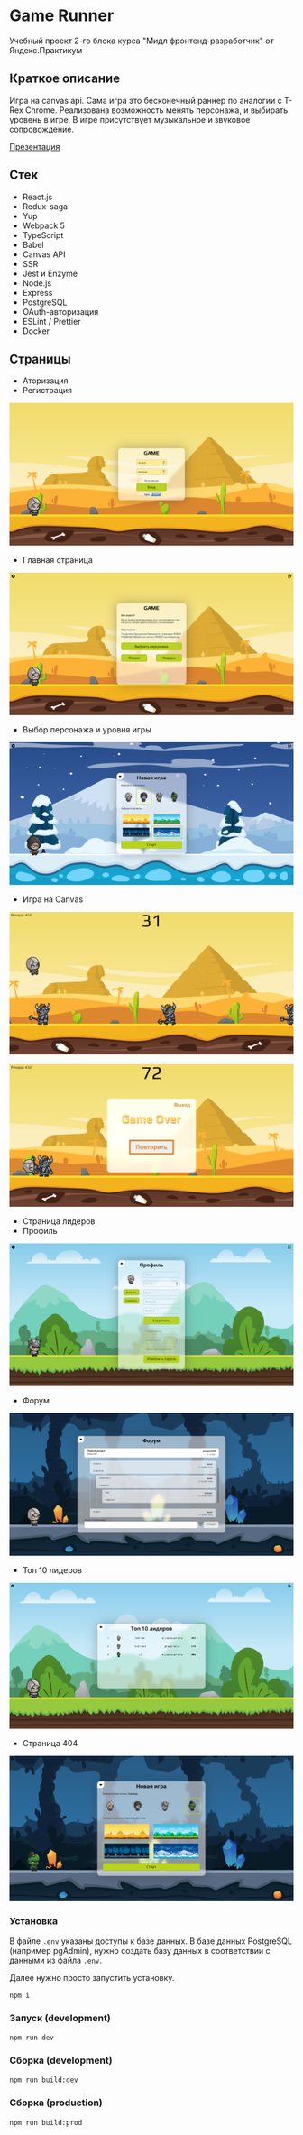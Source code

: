 # Game Runner

Учебный проект 2-го блока курса "Мидл фронтенд-разработчик" от Яндекс.Практикум

## Краткое описание

Игра на canvas api. Сама игра это бесконечный раннер по аналогии с T-Rex Chrome. Реализована возможность менять персонажа, и выбирать уровень в игре. В игре присутствует музыкальное и звуковое сопровождение.

[Презентация](https://docs.google.com/presentation/d/1wku55QD2bHyMIsR0KuhYWUB6WAqFYoOw/edit?usp=sharing&ouid=102776207854592510887&rtpof=true&sd=true)

## Стек

- React.js
- Redux-saga
- Yup
- Webpack 5
- TypeScript
- Babel
- Canvas API
- SSR
- Jest и Enzyme
- Node.js
- Express
- PostgreSQL
- OAuth-авторизация
- ESLint / Prettier
- Docker

## Страницы

- Аторизация
- Регистрация

![Image alt](https://github.com/vit-vokhminov/Game__Yandex.Praktikum/blob/master/public/README_IMG/2021-11-14_19-47-03.png)

- Главная страница

![Image alt](https://github.com/vit-vokhminov/Game__Yandex.Praktikum/blob/master/public/README_IMG/2021-11-14_19-48-49.png)

- Выбор персонажа и уровня игры

![Image alt](https://github.com/vit-vokhminov/Game__Yandex.Praktikum/blob/master/public/README_IMG/2021-11-14_19-49-22.png)

- Игра на Canvas

![Image alt](https://github.com/vit-vokhminov/Game__Yandex.Praktikum/blob/master/public/README_IMG/2021-11-14_19-49-23.jpg)


![Image alt](https://github.com/vit-vokhminov/Game__Yandex.Praktikum/blob/master/public/README_IMG/2021-11-14_19-49-24.png)

- Страница лидеров
- Профиль 

![Image alt](https://github.com/vit-vokhminov/Game__Yandex.Praktikum/blob/master/public/README_IMG/2021-11-14_19-51-26.png)

- Форум

![Image alt](https://github.com/vit-vokhminov/Game__Yandex.Praktikum/blob/master/public/README_IMG/2021-11-14_19-50-20.png)

- Топ 10 лидеров

![Image alt](https://github.com/vit-vokhminov/Game__Yandex.Praktikum/blob/master/public/README_IMG/2021-11-14_27-51-26.png)


- Страница 404

![Image alt](https://github.com/vit-vokhminov/Game__Yandex.Praktikum/blob/master/public/README_IMG/2021-11-14_27-51-27.png)


### Установка

В файле `.env` указаны доступы к базе данных. В базе данных PostgreSQL (например pgAdmin), нужно создать базу данных в соответствии с данными из файла `.env`.

Далее нужно просто запустить установку.

```
npm i
```

### Запуск (development)

```
npm run dev
```

### Сборка (development)

```
npm run build:dev
```

### Сборка (production)

```
npm run build:prod
```
